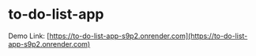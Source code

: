 # to-do-list-app

Demo Link: [https://to-do-list-app-s9p2.onrender.com](https://to-do-list-app-s9p2.onrender.com)
